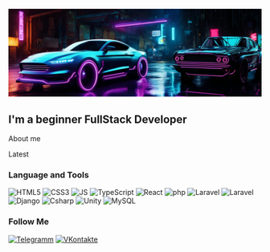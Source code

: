 [![Header](https://github.com/ZhirnovED/ZhirnovED/blob/main/assets/banner.png)](https://t.me/Steven138899)

## I'm a beginner FullStack Developer  

About me


Latest

### Language and Tools
![HTML5](https://img.shields.io/badge/-HTML-064168?style=for-badge-loop&logo=html5)
![CSS3](https://img.shields.io/badge/-CSS3-064168?style=for-badge-loop&logo=css3)
![JS](https://img.shields.io/badge/-JS-064168?style=for-badge-loop&logo=JavaScript)
![TypeScript](https://img.shields.io/badge/-TS-064168?style=for-badge-loop&logo=Typescript)
![React](https://img.shields.io/badge/-React-064168?style=for-badge-loop&logo=React)
![php](https://img.shields.io/badge/-PHP-064168?style=for-badge-loop&logo=php)
![Laravel](https://img.shields.io/badge/-Laravel-064168?style=for-badge-loop&logo=laravel)
![Laravel](https://img.shields.io/badge/-Python-064168?style=for-badge-loop&logo=Python)
![Django](https://img.shields.io/badge/-Django-064168?style=for-badge-loop&logo=Django)
![Csharp](https://img.shields.io/badge/-Csharp-064168?style=for-badge-loop&logo=Csharp)
![Unity](https://img.shields.io/badge/-Unity-064168?style=for-badge-loop&logo=Unity)
![MySQL](https://img.shields.io/badge/-MySQL-064168?style=for-badge-loop&logo=mysql)

### Follow Me

[![Telegramm](https://img.shields.io/badge/-HTML-064168?style=for-badge-loop&logo=Telegram)](https://t.me/Steven138899)
[![VKontakte](https://img.shields.io/badge/-CSS3-064168?style=for-badge-loop&logo=VK&logoColor=4d7db3)](https://vk.com/id268186380)

